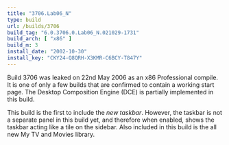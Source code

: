 ```yaml
---
title: "3706.Lab06_N"
type: build
url: /builds/3706
build_tag: "6.0.3706.0.Lab06_N.021029-1731"
build_arch: [ "x86" ]
build_m: 3
install_date: "2002-10-30"
install_key: "CKY24-Q8QRH-X3KMR-C6BCY-T847Y"
---
```


Build 3706 was leaked on 22nd May 2006 as an x86 Professional compile. It is one of only a few builds that are confirmed to contain a working start page. The Desktop Composition Engine (DCE) is partially implemented in this build.

This build is the first to include the _new taskbar_. However, the taskbar is not a separate panel in this build yet, and therefore when enabled, shows the taskbar acting like a tile on the sidebar. Also included in this build is the all new My TV and Movies library.